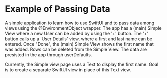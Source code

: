 # Example of Passing Data
A simple application to learn how to use SwiftUI and to pass data among views using the @EnvironmentObject wrapper. The app has a (main) Simple View where a new User can be added by using the '+' button. The '+' button calls up a 'User Details' view, where a first and last name can be entered. Once "Done", the (main) Simple View shows the first name that was added. Rows can be deleted from the Simple View. The data are presisted in the app through userDefaults.

Currently, the Simple view page uses a Text to display the first name. Goal is to create a separate SwiftUI view in place of this Text view.
